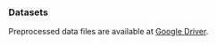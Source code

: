 ### Datasets

Preprocessed data files are available at [Google Driver](https://drive.google.com/drive/folders/1WVu2DO4hFBvRsMiotAePwUk1oV-RokV0?usp=drive_link).
